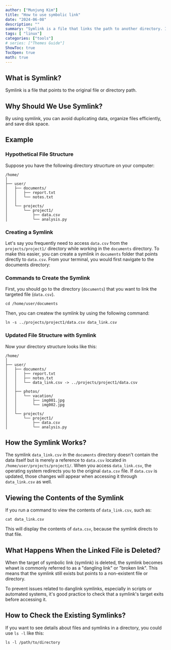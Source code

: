 ```yaml
---
author: ["Munjung Kim"]
title: "How to use symbolic link"
date: "2024-06-08"
description: ""
summary: "Symlink is a file that links the path to another directory. It is helpful to manage the disk space efficiently. "
tags: [ "linux"]
categories: ["tools"]
# series: ["Themes Guide"]
ShowToc: true
TocOpen: true
math: true
---
```



## What is Symlink?

Symlink is a file that points to the original file or directory path. 


## Why Should We Use Symlink?
By using symlink, you can avoid duplicating data, organize files efficiently, and save disk space.

## Example

### Hypothetical File Structure

Suppose you have the following directory strucrture on your computer:

```
/home/
│
├── user/
│   ├── documents/
│   │   ├── report.txt
│   │   └── notes.txt
│   │
│   └── projects/
│       └── project1/
│           ├── data.csv
│           └── analysis.py
```

### Creating a Symlink

Let's say you frequently need to access `data.csv` from the `projects/project1/` directory while working in the `documents` directory. To make this easier, you can create a symlink in `documents` folder that points directly to `data.csv`.
From your terminal, you would first navigate to the documents directory:


###  Commands to Create the Symlink

First, you should go to the directory (`documents`) that you want to link the targeted file (`data.csv`). 

```
cd /home/user/documents
```

Then, you can createw the symlink by using the following command:

```linux
ln -s ../projects/project1/data.csv data_link.csv
```

### Updated File Structure with Symlink

Now your directory structure looks like this:

```
/home/
│
├── user/
│   ├── documents/
│   │   ├── report.txt
│   │   ├── notes.txt
│   │   └── data_link.csv -> ../projects/project1/data.csv
│   │
│   ├── photos/
│   │   └── vacation/
│   │       ├── img001.jpg
│   │       └── img002.jpg
│   │
│   └── projects/
│       └── project1/
│           ├── data.csv
│           └── analysis.py
```

## How the Symlink Works?

The symlink `data_link.csv` in the `documents` directory doesn't contain the data itself but is merely a reference to `data.csv` located in `/home/user/projects/project1/`. When you access `data_link.csv`, the operating system redirects you to the original `data.csv` file. If `data.csv` is updated, those changes will appear when accessing it through `data_link.csv` as well.

## Viewing the Contents of the Symlink

If you run a command to view the contents of `data_link.csv`, such as:

```
cat data_link.csv
```

This will display the contents of `data.csv`, because the symlink directs to that file. 

## What Happens When the Linked File is Deleted?

When the target of symbolic link (symlink) is deleted, the symlink becomes whawt is commonly referred to as a "dangling link" or "broken link". This means that the symlink still exists but points to a non-existent file or directory.

To prevent issues related to danglink symlinks, especially in scripts or automated systems, it's good practice to check that a symlink's target exits before accessing it. 


## How to Check the Existing Symlinks?

If you want to see details about files and symlinks in a directory, you could use `ls -l` like this:

```
ls -l /path/to/directory
```